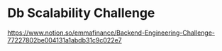 # Db Scalability Challenge


https://www.notion.so/emmafinance/Backend-Engineering-Challenge-77227802be004131a1abdb31c9c022e7